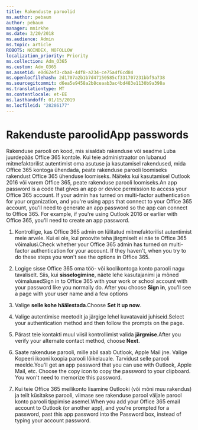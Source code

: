 ```yaml
---
title: Rakenduste paroolid
ms.author: pebaum
author: pebaum
manager: mnirkhe
ms.date: 3/20/2018
ms.audience: Admin
ms.topic: article
ROBOTS: NOINDEX, NOFOLLOW
localization_priority: Priority
ms.collection: Adm_O365
ms.custom: Adm_O365
ms.assetid: e0d62ef3-cba0-4df8-a234-ce75a4f6cd84
ms.openlocfilehash: 2d1707a2b1b7d47150585cf331707231bbf9a738
ms.sourcegitcommit: d6ea5e9458a2b8ceaab3ac4bd483e1130b9a398a
ms.translationtype: MT
ms.contentlocale: et-EE
ms.lasthandoff: 01/15/2019
ms.locfileid: "28286177"
---
```

# <a name="app-passwords"></a><span data-ttu-id="0ef94-102">Rakenduste paroolid</span><span class="sxs-lookup"><span data-stu-id="0ef94-102">App passwords</span></span>

<span data-ttu-id="0ef94-p101">Rakenduse parooli on kood, mis sisaldab rakenduse või seadme Luba juurdepääs Office 365 kontole. Kui teie administraator on lubanud mitmefaktorilist autentimist oma asutuse ja kasutamisel rakendused, mida Office 365 kontoga ühendada, peate rakenduse parooli loomiseks rakendust Office 365 ühenduse loomiseks. Näiteks kui kasutamisel Outlook 2016 või varem Office 365, peate rakenduse parooli loomiseks.</span><span class="sxs-lookup"><span data-stu-id="0ef94-p101">An app password is a code that gives an app or device permission to access your Office 365 account. If your admin has turned on multi-factor authentication for your organization, and you're using apps that connect to your Office 365 account, you'll need to generate an app password so the app can connect to Office 365. For example, if you're using Outlook 2016 or earlier with Office 365, you'll need to create an app password.</span></span>
  
1. <span data-ttu-id="0ef94-p102">Kontrollige, kas Office 365 admin on lülitatud mitmefaktorilist autentimist meie arvele. Kui ei ole, kui proovite teha järgmiselt ei näe te Office 365 võimalusi.</span><span class="sxs-lookup"><span data-stu-id="0ef94-p102">Check whether your Office 365 admin has turned on multi-factor authentication for your account. If they haven't, when you try to do these steps you won't see the options in Office 365.</span></span>
    
2. <span data-ttu-id="0ef94-p103">Logige sisse Office 365 oma töö- või koolikontoga konto parooli nagu tavaliselt. Siis, kui **sisselogimine**, näete lehe kasutajanimi ja mõned võimalused</span><span class="sxs-lookup"><span data-stu-id="0ef94-p103">Sign in to Office 365 with your work or school account with your password like you normally do. After you choose **Sign in**, you'll see a page with your user name and a few options</span></span> 
    
3. <span data-ttu-id="0ef94-110">Valige **selle kohe häälestada**.</span><span class="sxs-lookup"><span data-stu-id="0ef94-110">Choose **Set it up now**.</span></span> 
    
4. <span data-ttu-id="0ef94-111">Valige autentimise meetodit ja järgige lehel kuvatavaid juhiseid.</span><span class="sxs-lookup"><span data-stu-id="0ef94-111">Select your authentication method and then follow the prompts on the page.</span></span>
    
5. <span data-ttu-id="0ef94-112">Pärast teie kontakti muul viisil kontrollimist valida **järgmise**.</span><span class="sxs-lookup"><span data-stu-id="0ef94-112">After you verify your alternate contact method, choose **Next**.</span></span> 
    
6. <span data-ttu-id="0ef94-p104">Saate rakenduse parooli, mille abil saab Outlook, Apple Mail jne. Valige Kopeeri ikooni koopia parooli lõikelauale. Tarvidust selle parooli meelde.</span><span class="sxs-lookup"><span data-stu-id="0ef94-p104">You'll get an app password that you can use with Outlook, Apple Mail, etc. Choose the copy icon to copy the password to your clipboard. You won't need to memorize this password.</span></span> 
    
7. <span data-ttu-id="0ef94-115">Kui teie Office 365 meilikonto lisamine Outlooki (või mõni muu rakendus) ja teilt küsitakse parooli, viimase see rakenduse parool väljale parool konto parooli tippimise asemel.</span><span class="sxs-lookup"><span data-stu-id="0ef94-115">When you add your Office 365 email account to Outlook (or another app), and you're prompted for a password, past this app password into the Password box, instead of typing your account password.</span></span> 
    

